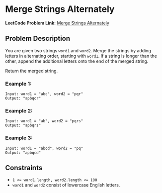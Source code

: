 # Merge Strings Alternately
**LeetCode Problem Link:**
[Merge Strings Alternately](https://leetcode.com/problems/merge-strings-alternately/description/)
## Problem Description

You are given two strings `word1` and `word2`. Merge the strings by adding letters in alternating order, starting with `word1`. If a string is longer than the other, append the additional letters onto the end of the merged string.

Return the merged string.

### Example 1:
```text
Input: word1 = "abc", word2 = "pqr"
Output: "apbqcr"
```

### Example 2:
```text
Input: word1 = "ab", word2 = "pqrs"
Output: "apbqrs"
```

### Example 3:
```text
Input: word1 = "abcd", word2 = "pq"
Output: "apbqcd"
```
## Constraints

- `1 <= word1.length, word2.length <= 100`
- `word1` and `word2` consist of lowercase English letters.
